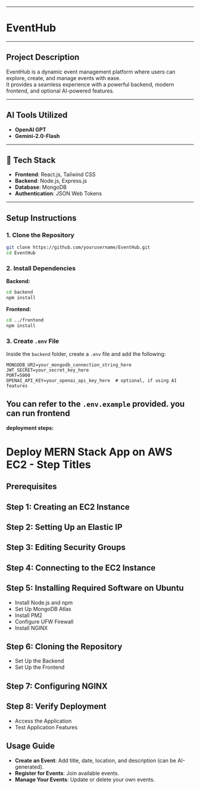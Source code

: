 
---

# EventHub

---

##  Project Description

EventHub is a dynamic event management platform where users can explore, create, and manage events with ease.  
It provides a seamless experience with a powerful backend, modern frontend, and optional AI-powered features.

---

## AI Tools Utilized

- **OpenAI GPT**
- **Gemini-2.0-Flash**

---

## 🚀 Tech Stack

- **Frontend**: React.js, Tailwind CSS
- **Backend**: Node.js, Express.js
- **Database**: MongoDB
- **Authentication**: JSON Web Tokens

---

##  Setup Instructions

### 1. Clone the Repository

```bash
git clone https://github.com/yourusername/EventHub.git
cd EventHub
```

### 2. Install Dependencies

**Backend:**

```bash
cd backend
npm install
```

**Frontend:**

```bash
cd ../frontend
npm install
```


### 3. Create `.env` File

Inside the `backend` folder, create a `.env` file and add the following:

```env
MONGODB_URI=your_mongodb_connection_string_here
JWT_SECRET=your_secret_key_here
PORT=5000
OPENAI_API_KEY=your_openai_api_key_here  # optional, if using AI features
```

You can refer to the `.env.example` provided.
 you can run frontend
---


**deployment steps:**


# Deploy MERN Stack App on AWS EC2 - Step Titles

## Prerequisites

## Step 1: Creating an EC2 Instance

## Step 2: Setting Up an Elastic IP

## Step 3: Editing Security Groups

## Step 4: Connecting to the EC2 Instance

## Step 5: Installing Required Software on Ubuntu
- Install Node.js and npm
- Set Up MongoDB Atlas
- Install PM2
- Configure UFW Firewall
- Install NGINX

## Step 6: Cloning the Repository
- Set Up the Backend
- Set Up the Frontend

## Step 7: Configuring NGINX

## Step 8: Verify Deployment
- Access the Application
- Test Application Features

##  Usage Guide

- **Create an Event**: Add title, date, location, and description (can be AI-generated).
- **Register for Events**: Join available events.
- **Manage Your Events**: Update or delete your own events.

 
